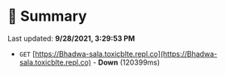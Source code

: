 # 📖 Summary
Last updated: **9/28/2021, 3:29:53 PM**

- `GET` [https://Bhadwa-sala.toxicblte.repl.co](https://Bhadwa-sala.toxicblte.repl.co) - **Down** (120399ms)
